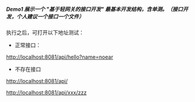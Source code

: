 
##### Demo1 展示一个 "基于轻网关的接口开发" 最基本开发结构，含单测。（接口开发，个人建议一个接口一个文件）

执行之后，可打开以下地址测试：

* 正常接口：

[http://localhost:8081/api/hello?name=noear](http://localhost:8081/api/hello?name=noear)


* 不存在接口

[http://localhost:8081/api/](http://localhost:8081/api/)

[http://localhost:8081/api/xxx/zzz](http://localhost:8081/api/xxx/zzz)

